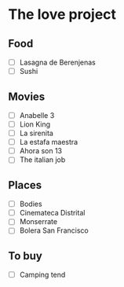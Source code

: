 # The love project

## Food
- [ ] Lasagna de Berenjenas
- [ ] Sushi

## Movies
- [ ] Anabelle 3
- [ ] Lion King
- [ ] La sirenita
- [ ] La estafa maestra
- [ ] Ahora son 13
- [ ] The italian job

## Places
- [ ] Bodies
- [ ] Cinemateca Distrital
- [ ] Monserrate
- [ ] Bolera San Francisco

## To buy
- [ ] Camping tend
